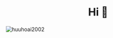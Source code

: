 <h1 align="center">Hi 👋</h1>
<p>&nbsp;<img align="center" src="https://github-readme-stats.vercel.app/api/top-langs/?username=huuhoai2002&hide=javascript,css,scss,php,html&layout=donut" alt="huuhoai2002" /></p>


